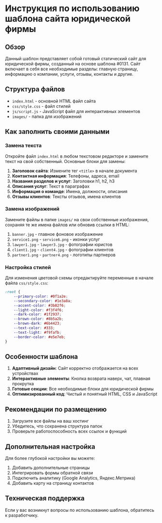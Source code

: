 # Инструкция по использованию шаблона сайта юридической фирмы

## Обзор
Данный шаблон представляет собой готовый статический сайт для юридической фирмы, созданный на основе шаблона #0131. Сайт включает в себя все необходимые разделы: главную страницу, информацию о компании, услуги, отзывы, контакты и другие.

## Структура файлов
- `index.html` - основной HTML файл сайта
- `css/style.css` - файл стилей
- `js/script.js` - JavaScript файл для интерактивных элементов
- `images/` - папка для изображений

## Как заполнить своими данными

### Замена текста
Откройте файл `index.html` в любом текстовом редакторе и замените текст на свой собственный. Основные блоки для замены:

1. **Заголовок сайта**: Измените тег `<title>` в начале документа
2. **Контактная информация**: Телефоны, адреса, email
3. **Названия разделов и услуг**: Заголовки h1, h2, h3
4. **Описания услуг**: Текст в параграфах
5. **Информация о команде**: Имена, должности, описания
6. **Отзывы клиентов**: Тексты отзывов, имена клиентов

### Замена изображений
Замените файлы в папке `images/` на свои собственные изображения, сохраняя те же имена файлов или обновив ссылки в HTML:

1. `banner.jpg` - главное фоновое изображение
2. `service1.png` - `service6.png` - иконки услуг
3. `lawyer1.jpg` - `lawyer3.jpg` - фотографии юристов
4. `client1.jpg` - `client4.jpg` - фотографии клиентов
5. `partner1.png` - `partner4.png` - логотипы партнеров

### Настройка стилей
Для изменения цветовой схемы отредактируйте переменные в начале файла `css/style.css`:

```css
:root {
    --primary-color: #0f1a2e;
    --secondary-color: #1e3a8a;
    --accent-color: #3b82f6;
    --light-color: #f3f4f6;
    --dark-color: #1f2937;
    --brown-color: #8b5a2b;
    --brown-dark: #6b4423;
    --text-color: #333;
    --text-light: #f9fafb;
    --border-color: #e5e7eb;
}
```

## Особенности шаблона

1. **Адаптивный дизайн**: Сайт корректно отображается на всех устройствах
2. **Интерактивные элементы**: Кнопка возврата наверх, чат, плавная прокрутка
3. **Готовые секции**: Все необходимые блоки для юридической фирмы
4. **Оптимизированный код**: Чистый и понятный HTML, CSS и JavaScript

## Рекомендации по размещению

1. Загрузите все файлы на ваш хостинг
2. Убедитесь, что сохранена структура папок
3. Проверьте работоспособность всех ссылок и функций

## Дополнительная настройка

Для более глубокой настройки вы можете:

1. Добавить дополнительные страницы
2. Интегрировать формы обратной связи
3. Подключить аналитику (Google Analytics, Яндекс.Метрика)
4. Добавить карту на страницу контактов

## Техническая поддержка

Если у вас возникнут вопросы по использованию шаблона, обратитесь к разработчику.
